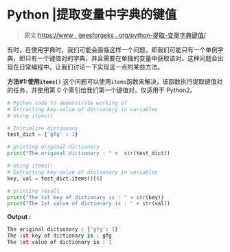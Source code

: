 # Python |提取变量中字典的键值

> 原文:[https://www . geesforgeks . org/python-提取-变量字典键值/](https://www.geeksforgeeks.org/python-extract-key-value-of-dictionary-in-variables/)

有时，在使用字典时，我们可能会面临这样一个问题，即我们可能只有一个单例字典，即只有一个键值对的字典，并且需要在单独的变量中获取该对。这种问题会出现在日常编程中。让我们讨论一下实现这一点的某些方法。

**方法#1:使用`items()`**
这个问题可以使用`items`函数来解决，该函数执行提取键值对的任务，并使用第 0 个索引给我们第一个键值对。仅适用于 Python2。

```py
# Python code to demonstrate working of
# Extracting key-value of dictionary in variables
# Using items()

# Initialize dictionary
test_dict = {'gfg' : 1}

# printing original dictionary
print("The original dictionary : " +  str(test_dict))

# Using items()
# Extracting key-value of dictionary in variables
key, val = test_dict.items()[0]

# printing result 
print("The 1st key of dictionary is : " + str(key))
print("The 1st value of dictionary is : " + str(val))
```

**Output :**

```py
The original dictionary : {'gfg': 1}
The 1st key of dictionary is : gfg
The 1st value of dictionary is : 1

```
